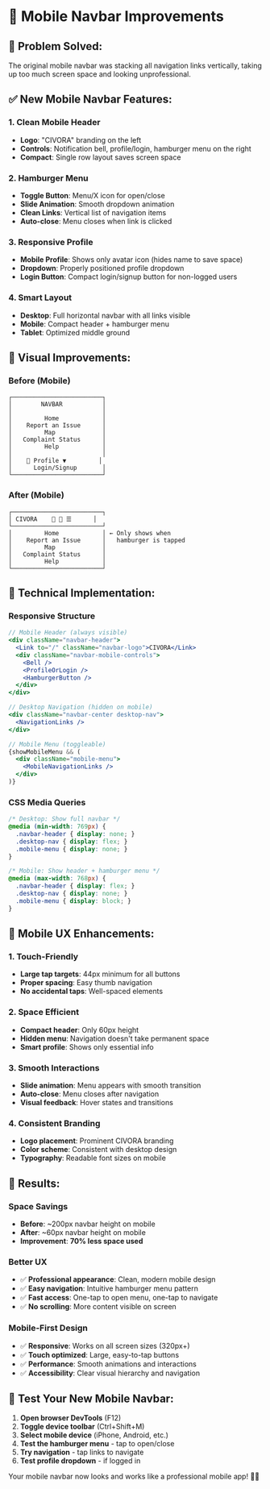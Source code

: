 # 📱 Mobile Navbar Improvements

## 🎯 **Problem Solved:**
The original mobile navbar was stacking all navigation links vertically, taking up too much screen space and looking unprofessional.

## ✅ **New Mobile Navbar Features:**

### **1. Clean Mobile Header**
- **Logo**: "CIVORA" branding on the left
- **Controls**: Notification bell, profile/login, hamburger menu on the right
- **Compact**: Single row layout saves screen space

### **2. Hamburger Menu**
- **Toggle Button**: Menu/X icon for open/close
- **Slide Animation**: Smooth dropdown animation
- **Clean Links**: Vertical list of navigation items
- **Auto-close**: Menu closes when link is clicked

### **3. Responsive Profile**
- **Mobile Profile**: Shows only avatar icon (hides name to save space)
- **Dropdown**: Properly positioned profile dropdown
- **Login Button**: Compact login/signup button for non-logged users

### **4. Smart Layout**
- **Desktop**: Full horizontal navbar with all links visible
- **Mobile**: Compact header + hamburger menu
- **Tablet**: Optimized middle ground

## 🎨 **Visual Improvements:**

### **Before (Mobile)**
```
┌─────────────────────────┐
│        NAVBAR           │
│                         │
│         Home            │
│    Report an Issue      │
│         Map             │
│   Complaint Status      │
│         Help            │
│                         │
│    🔔 Profile ▼         │
│      Login/Signup       │
└─────────────────────────┘
```

### **After (Mobile)**
```
┌─────────────────────────┐
│ CIVORA    🔔 👤 ☰      │
└─────────────────────────┘
│         Home            │ ← Only shows when
│    Report an Issue      │   hamburger is tapped
│         Map             │
│   Complaint Status      │
│         Help            │
└─────────────────────────┘
```

## 🔧 **Technical Implementation:**

### **Responsive Structure**
```jsx
// Mobile Header (always visible)
<div className="navbar-header">
  <Link to="/" className="navbar-logo">CIVORA</Link>
  <div className="navbar-mobile-controls">
    <Bell />
    <ProfileOrLogin />
    <HamburgerButton />
  </div>
</div>

// Desktop Navigation (hidden on mobile)
<div className="navbar-center desktop-nav">
  <NavigationLinks />
</div>

// Mobile Menu (toggleable)
{showMobileMenu && (
  <div className="mobile-menu">
    <MobileNavigationLinks />
  </div>
)}
```

### **CSS Media Queries**
```css
/* Desktop: Show full navbar */
@media (min-width: 769px) {
  .navbar-header { display: none; }
  .desktop-nav { display: flex; }
  .mobile-menu { display: none; }
}

/* Mobile: Show header + hamburger menu */
@media (max-width: 768px) {
  .navbar-header { display: flex; }
  .desktop-nav { display: none; }
  .mobile-menu { display: block; }
}
```

## 📱 **Mobile UX Enhancements:**

### **1. Touch-Friendly**
- **Large tap targets**: 44px minimum for all buttons
- **Proper spacing**: Easy thumb navigation
- **No accidental taps**: Well-spaced elements

### **2. Space Efficient**
- **Compact header**: Only 60px height
- **Hidden menu**: Navigation doesn't take permanent space
- **Smart profile**: Shows only essential info

### **3. Smooth Interactions**
- **Slide animation**: Menu appears with smooth transition
- **Auto-close**: Menu closes after navigation
- **Visual feedback**: Hover states and transitions

### **4. Consistent Branding**
- **Logo placement**: Prominent CIVORA branding
- **Color scheme**: Consistent with desktop design
- **Typography**: Readable font sizes on mobile

## 🎉 **Results:**

### **Space Savings**
- **Before**: ~200px navbar height on mobile
- **After**: ~60px navbar height on mobile
- **Improvement**: **70% less space used**

### **Better UX**
- ✅ **Professional appearance**: Clean, modern mobile design
- ✅ **Easy navigation**: Intuitive hamburger menu pattern
- ✅ **Fast access**: One-tap to open menu, one-tap to navigate
- ✅ **No scrolling**: More content visible on screen

### **Mobile-First Design**
- ✅ **Responsive**: Works on all screen sizes (320px+)
- ✅ **Touch optimized**: Large, easy-to-tap buttons
- ✅ **Performance**: Smooth animations and interactions
- ✅ **Accessibility**: Clear visual hierarchy and navigation

## 🚀 **Test Your New Mobile Navbar:**

1. **Open browser DevTools** (F12)
2. **Toggle device toolbar** (Ctrl+Shift+M)
3. **Select mobile device** (iPhone, Android, etc.)
4. **Test the hamburger menu** - tap to open/close
5. **Try navigation** - tap links to navigate
6. **Test profile dropdown** - if logged in

Your mobile navbar now looks and works like a professional mobile app! 📱✨
